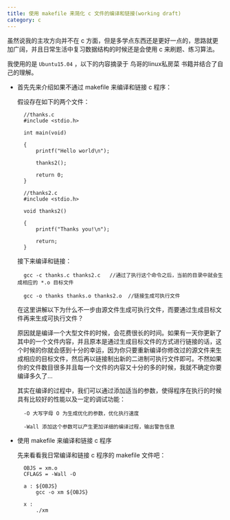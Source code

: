 ```yaml
---
title: 使用 makefile 来简化 c 文件的编译和链接(working draft)
category: c 
---
```


虽然说我的主攻方向并不在 c 方面，但是多学点东西还是更好一点的，思路就更加广阔，并且日常生活中复习数据结构的时候还是会使用 c 来刷题、练习算法。

我使用的是 `Ubuntu15.04` ，以下的内容摘录于 鸟哥的linux私房菜 书籍并结合了自己的理解。

- 首先先来介绍如果不通过 makefile 来编译和链接 c 程序：

    假设存在如下的两个文件：
    
        //thanks.c
        #include <stdio.h>
        
        int main(void)
        
        {
            printf("Hello world\n");
            
            thanks2();
            
            return 0;
        }
        
        //thanks2.c
        #include <stdio.h>
        
        void thanks2()
        
        {
            printf("Thanks you!\n");
            
            return;
        }
    
    接下来编译和链接：
    
        gcc -c thanks.c thanks2.c   //通过了执行这个命令之后，当前的目录中就会生成相应的 *.o 目标文件
        
        gcc -o thanks thanks.o thanks2.o  //链接生成可执行文件
        
    在这里讲解以下为什么不一步由源文件生成可执行文件，而要通过生成目标文件再来生成可执行文件？
    
    原因就是编译一个大型文件的时候，会花费很长的时间。如果有一天你更新了其中的一个文件内容，并且原本是通过生成目标文件的方式进行链接的话，这个时候的你就会感到十分的幸运，因为你只要重新编译你修改过的源文件来生成相应的目标文件，然后再以链接制出新的二进制可执行文件即可。不然如果你的文件数目很多并且每一个文件的内容又十分的多的时候，我就不确定你要编译多久了...
    
    其实在编译的过程中，我们可以通过添加适当的参数，使得程序在执行的时候具有比较好的性能以及一定的调试功能：
    
        -O 大写字母 O 为生成优化的参数，优化执行速度
    
        -Wall 添加这个参数可以产生更加详细的编译过程，输出警告信息
        
- 使用 makefile 来编译和链接 c 程序

    先来看看我日常编译和链接 c 程序的 makefile 文件吧：
    
        OBJS = xm.o
        CFLAGS = -Wall -O
        
        a : ${OBJS}
        	gcc -o xm ${OBJS}
        
        x : 
        	./xm
    
    

        
